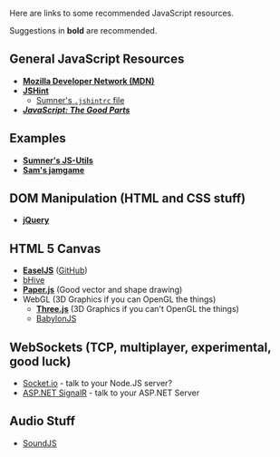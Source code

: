 Here are links to some recommended JavaScript resources.

Suggestions in **bold** are recommended.

## General JavaScript Resources
- [**Mozilla Developer Network (MDN)**](https://developer.mozilla.org/en-US/)
- [**JSHint**](http://jshint.com/about/)
    - [Sumner's `.jshintrc` file](http://www.the-evans.family/sumner/.jshintrc)
- [***JavaScript: The Good
  Parts***](https://www.amazon.com/JavaScript-Good-Parts-Douglas-Crockford/dp/0596517742%3FSubscriptionId%3DAKIAILSHYYTFIVPWUY6Q%26tag%3Dduckduckgo-ffsb-20%26linkCode%3Dxm2%26camp%3D2025%26creative%3D165953%26creativeASIN%3D0596517742)

## Examples
- [**Sumner's JS-Utils**](https://github.com/sumnerevans/js-utils)
- [**Sam's jamgame**](https://github.com/doctorocclusion/jamgame)

## DOM Manipulation (HTML and CSS stuff)
- [**jQuery**](http://jquery.com/)

## HTML 5 Canvas
- [**EaselJS**](http://createjs.com/easeljs#!) ([GitHub](https://github.com/CreateJS/EaselJS))
- [bHive](http://bhivecanvas.com/)
- [**Paper.js**](http://paperjs.org/) (Good vector and shape drawing)
- WebGL (3D Graphics if you can OpenGL the things)
    - [**Three.js**](https://threejs.org/) (3D Graphics if you can't OpenGL the things)
    - [BabylonJS](http://babylonjs.com/)

## WebSockets (TCP, multiplayer, experimental, good luck)
- [Socket.io](http://socket.io/) - talk to your Node.JS server?
- [ASP.NET SignalR](http://signalr.net/) - talk to your ASP.NET Server

## Audio Stuff
- [SoundJS](http://createjs.com/docs/soundjs/modules/SoundJS.html)
